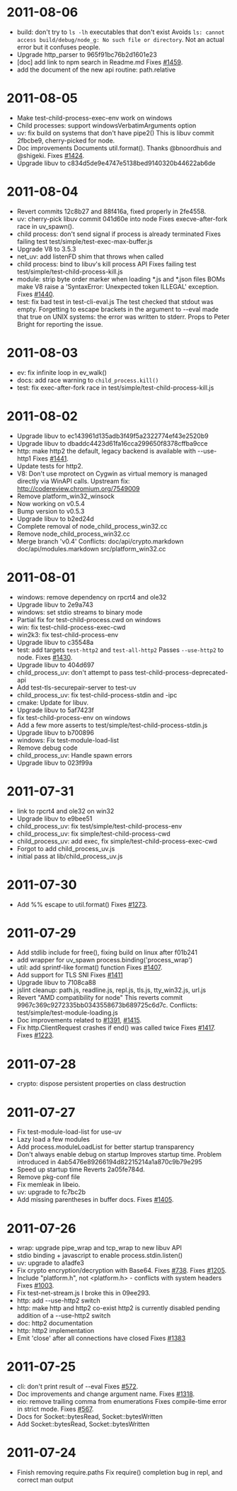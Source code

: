 2011-08-06
==========

  * build: don't try to `ls -lh` executables that don't exist
    Avoids `ls: cannot access build/debug/node_g: No such file or directory`.
    Not an actual error but it confuses people.
  * Upgrade http_parser to 965f91bc76b2d1601e23
  * [doc] add link to npm search in Readme.md
    Fixes [#1459](https://github.com/joyent/node/issues/1459).
  * add the document of the new api routine: path.relative

2011-08-05
==========

  * Make test-child-process-exec-env work on windows
  * Child processes: support windowsVerbatimArguments option
  * uv: fix build on systems that don't have pipe2()
    This is libuv commit 2fbcbe9, cherry-picked for node.
  * Doc improvements
    Documents util.format().
    Thanks @bnoordhuis and @shigeki.
    Fixes [#1424](https://github.com/joyent/node/issues/1424).
  * Upgrade libuv to c834d5de9e4747e5138bed9140320b44622ab6de

2011-08-04
==========

  * Revert commits 12c8b27 and 88f416a, fixed properly in 2fe4558.
  * uv: cherry-pick libuv commit 041d60e into node
    Fixes execve-after-fork race in uv_spawn().
  * child process: don't send signal if process is already terminated
    Fixes failing test test/simple/test-exec-max-buffer.js
  * Upgrade V8 to 3.5.3
  * net_uv: add listenFD shim that throws when called
  * child process: bind to libuv's kill process API
    Fixes failing test test/simple/test-child-process-kill.js
  * module: strip byte order marker when loading *.js and *.json files
    BOMs make V8 raise a 'SyntaxError: Unexpected token ILLEGAL' exception.
    Fixes [#1440](https://github.com/joyent/node/issues/1440).
  * test: fix bad test in test-cli-eval.js
    The test checked that stdout was empty. Forgetting to escape brackets
    in the argument to --eval made that true on UNIX systems: the error
    was written to stderr.
    Props to Peter Bright for reporting the issue.

2011-08-03
==========

  * ev: fix infinite loop in ev_walk()
  * docs: add race warning to `child_process.kill()`
  * test: fix exec-after-fork race in test/simple/test-child-process-kill.js

2011-08-02
==========

  * Upgrade libuv to ec143961d135adb3f49f5a2322774ef43e2520b9
  * Upgrade libuv to dbaddc4423d61fa16cca299650f8378cffba9cce
  * http: make http2 the default, legacy backend is available with --use-http1
    Fixes [#1441](https://github.com/joyent/node/issues/1441).
  * Update tests for http2.
  * V8: Don't use mprotect on Cygwin as virtual memory is managed directly via WinAPI calls.
    Upstream fix: http://codereview.chromium.org/7549009
  * Remove platform_win32_winsock
  * Now working on v0.5.4
  * Bump version to v0.5.3
  * Upgrade libuv to b2ed24d
  * Complete removal of node_child_process_win32.cc
  * Remove node_child_process_win32.cc
  * Merge branch 'v0.4'
    Conflicts:
    doc/api/crypto.markdown
    doc/api/modules.markdown
    src/platform_win32.cc

2011-08-01
==========

  * windows: remove dependency on rpcrt4 and ole32
  * Upgrade libuv to 2e9a743
  * windows: set stdio streams to binary mode
  * Partial fix for test-child-process.cwd on windows
  * win: fix test-child-process-exec-cwd
  * win2k3: fix test-child-process-env
  * Upgrade libuv to c35548a
  * test: add targets `test-http2` and `test-all-http2`
    Passes `--use-http2` to node. Fixes [#1430](https://github.com/joyent/node/issues/1430).
  * Upgrade libuv to 404d697
  * child_process_uv: don't attempt to pass test-child-process-deprecated-api
  * Add test-tls-securepair-server to test-uv
  * child_process_uv: fix test-child-process-stdin and -ipc
  * cmake: Update for libuv.
  * Upgrade libuv to 5af7423f
  * fix test-child-process-env on windows
  * Add a few more asserts to test/simple/test-child-process-stdin.js
  * Upgrade libuv to b700896
  * windows: Fix test-module-load-list
  * Remove debug code
  * child_process_uv: Handle spawn errors
  * Upgrade libuv to 023f99a

2011-07-31
==========

  * link to rpcrt4 and ole32 on win32
  * Upgrade libuv to e9bee51
  * child_process_uv: fix test/simple/test-child-process-env
  * child_process_uv: fix simple/test-child-process-cwd
  * child_process_uv: add exec, fix simple/test-child-process-exec-cwd
  * Forgot to add child_process_uv.js
  * initial pass at lib/child_process_uv.js

2011-07-30
==========

  * Add %% escape to util.format()
    Fixes [#1273](https://github.com/joyent/node/issues/1273).

2011-07-29
==========

  * Add stdlib include for free(), fixing build on linux after f01b241
  * add wrapper for uv_spawn
    process.binding('process_wrap')
  * util: add sprintf-like format() function
    Fixes [#1407](https://github.com/joyent/node/issues/1407).
  * Add support for TLS SNI
    Fixes [#1411](https://github.com/joyent/node/issues/1411)
  * Upgrade libuv to 7108ca88
  * jslint cleanup: path.js, readline.js, repl.js, tls.js, tty_win32.js, url.js
  * Revert "AMD compatibility for node"
    This reverts commit 9967c369c9272335bb0343558673b689725c6d7c.
    Conflicts:
    test/simple/test-module-loading.js
  * Doc improvements
    related to [#1391](https://github.com/joyent/node/issues/1391),
    [#1415](https://github.com/joyent/node/issues/1415).
  * Fix http.ClientRequest crashes if end() was called twice
    Fixes [#1417](https://github.com/joyent/node/issues/1417).
    Fixes [#1223](https://github.com/joyent/node/issues/1223).

2011-07-28
==========

  * crypto: dispose persistent properties on class destruction

2011-07-27
==========

  * Fix test-module-load-list for use-uv
  * Lazy load a few modules
  * Add process.moduleLoadList for better startup transparency
  * Don't always enable debug on startup
    Improves startup time. Problem introduced in
    4ab5476e89266194d82215214a1a870c9b79e295
  * Speed up startup time
    Reverts 2a05fe784d.
  * Remove pkg-conf file
  * Fix memleak in libeio.
  * uv: upgrade to fc7bc2b
  * Add missing parentheses in buffer docs.
    Fixes [#1405](https://github.com/joyent/node/issues/1405).

2011-07-26
==========

  * wrap: upgrade pipe_wrap and tcp_wrap to new libuv API
  * stdio binding + javascript to enable process.stdin.listen()
  * uv: upgrade to a1adfe3
  * Fix crypto encryption/decryption with Base64.
    Fixes [#738](https://github.com/joyent/node/issues/738).
    Fixes [#1205](https://github.com/joyent/node/issues/1205).
  * Include "platform.h", not <platform.h> - conflicts with system headers
    Fixes [#1003](https://github.com/joyent/node/issues/1003).
  * Fix test-net-stream.js
    I broke this in 09ee293.
  * http: add --use-http2 switch
  * http: make http and http2 co-exist
    http2 is currently disabled pending addition of a --use-http2 switch
  * doc: http2 documentation
  * http: http2 implementation
  * Emit 'close' after all connections have closed
    Fixes [#1383](https://github.com/joyent/node/issues/1383)

2011-07-25
==========

  * cli: don't print result of --eval
    Fixes [#572](https://github.com/joyent/node/issues/572).
  * Doc improvements and change argument name.
    Fixes [#1318](https://github.com/joyent/node/issues/1318).
  * eio: remove trailing comma from enumerations
    Fixes compile-time error in strict mode. Fixes [#567](https://github.com/joyent/node/issues/567).
  * Docs for Socket::bytesRead, Socket::bytesWritten
  * Add Socket::bytesRead, Socket::bytesWritten

2011-07-24
==========

  * Finish removing require.paths
    Fix require() completion bug in repl, and correct man output

